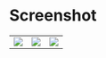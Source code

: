 # Screenshot
<table>
  <tr>
    <td><img src='https://github.com/EHTarek/ostad_flutter/assets/90475460/b7efff97-f8bc-4da4-a2b8-42e5a2846e6a'/></td> 
    <td><img src='https://github.com/EHTarek/ostad_flutter/assets/90475460/b7efff97-f8bc-4da4-a2b8-42e5a2846e6a'/></td> 
    <td><img src='https://github.com/EHTarek/ostad_flutter/assets/90475460/b7efff97-f8bc-4da4-a2b8-42e5a2846e6a'/></td> 
  </tr>
</table>

